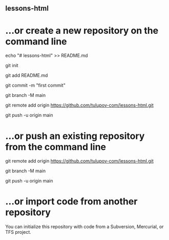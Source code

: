 ## lessons-html

# …or create a new repository on the command line

echo "# lessons-html" >> README.md

git init

git add README.md

git commit -m "first commit"

git branch -M main

git remote add origin https://github.com/tulupov-com/lessons-html.git

git push -u origin main

# …or push an existing repository from the command line

git remote add origin https://github.com/tulupov-com/lessons-html.git

git branch -M main

git push -u origin main

# …or import code from another repository

You can initialize this repository with code from a Subversion, Mercurial, or TFS project.

